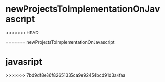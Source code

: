 # newProjectsToImplementationOnJavascript
<<<<<<< HEAD

=======
newProjectsToImplementationOnJavascript
<h1>javasript</h1>
>>>>>>> 7bd9df8e36f82651335ca9e92454bcd91d3a4faa
